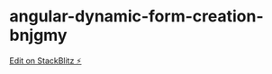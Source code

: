 # angular-dynamic-form-creation-bnjgmy

[Edit on StackBlitz ⚡️](https://stackblitz.com/edit/angular-dynamic-form-creation-bnjgmy)
